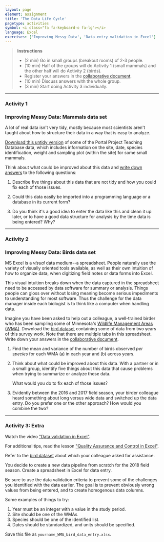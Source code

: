 ```yaml
---
layout: page
element: assignment
title: 'The Data Life Cycle'
pagetype: activities
symbol: <i class="fa fa-keyboard-o fa-lg"></i>
language: Excel
exercises: ['Improving Messy Data', 'Data entry validation in Excel']
---
```


> **Instructions**
>
> - (2 min) Go in small groups (breakout rooms) of 2-3 people.
> - (10 min) Half of the groups will do Activity 1 (small mammals) and the other half will do Activity 2 (birds).
> - Register your answers in the [collaborative document](https://jamboard.google.com/d/1R2BrILLK9K6IPD6O7kBYrdao8-Sd5o82oPnbcGKeIQc/viewer?f=5).
> - (10 min) Discuss answers with the whole group.
> - (3 min) Start doing Activity 3 individually.


---

### Activity 1
### Improving Messy Data: Mammals data set
<!--
exercise from https://github.com/datacarpentry/semester-biology/blob/main/exercises/Tidy-data-improving-messy-data-SQL.md
-->

A lot of real data isn't very tidy, mostly because most scientists aren't taught
about how to structure their data in a way that is easy to analyze.

[Download this untidy version](https://ndownloader.figshare.com/files/24469424)
of some of the Portal Project Teaching Database data, which includes information on the site, date,
species identification, weight and sampling plot (within the site) for some small mammals.

Think about what could be improved about this data and [write down answers](https://jamboard.google.com/d/1R2BrILLK9K6IPD6O7kBYrdao8-Sd5o82oPnbcGKeIQc/viewer?f=5) to the following questions:

1.   Describe five things about this data that are not tidy and how you could
     fix each of those issues.

2.   Could this data easily be imported into a programming language or a
     database in its current form?

3.   Do you think it's a good idea to enter the data like this and clean it up
     later, or to have a good data structure for analysis by the time data is
     being entered? Why?

---

### Activity 2
### Improving Messy Data: Birds data set
<!--
exercise from https://github.com/ericlind/data-mgmt-4-biologists/blob/gh-pages/exercises/Improving-messy-data.md
-->

MS Excel is a _visual_ data medium--a spreadsheet. People naturally
use the variety of visually oriented tools available, as well as their own intuition of
how to organize data, when digitizing field notes or data forms into Excel.

This visual intuition breaks down when the data captured
in the spreadsheet need to be accessed by data software for summary or
analysis. Things people can gloss over without losing meaning
become serious impediments to understanding for most software.
Thus the challenge for the data
manager inside each biologist is to think like a computer when
handling data.

Imagine you have been asked to help out a colleague, a well-trained
birder who has been sampling some of Minnesota's [Wildlife Management Areas (WMA)](http://www.dnr.state.mn.us/wmas/index.html).
Download the [bird dataset](https://ericlind.github.io/data-mgmt-4-biologists/data/bird-data.xlsx)
containing some of data from two years of this survey work. Note that there are multiple tabs in this
spreadsheet. Write down your answers in the [collaborative document](https://jamboard.google.com/d/1R2BrILLK9K6IPD6O7kBYrdao8-Sd5o82oPnbcGKeIQc/viewer?f=5).

1. Find the mean and variance of the number of birds observed _per species_
for each WMA (a) in each year and (b) across years.

2. Think about what could be improved about this data. With a partner
or in a small group, identify five things about this data that cause
 problems when trying to summarize or analyze these data.

	What would you do to fix each of those issues?

3. Evidently between the 2016 and 2017 field season, your birder colleague
heard something about long versus wide data and switched up the data entry.
Do you prefer one or the other approach? How would you combine the two?

---

### Activity 3: Extra
<!--
exercise from https://github.com/ericlind/data-mgmt-4-biologists/blob/gh-pages/exercises/Data-entry-validation-in-excel.md
-->

Watch the video ["Data validation in Excel"](https://www.youtube.com/watch?v=nMxl1_NAcxc).

For additional tips, read the lesson ["Quality Assurance and Control in Excel"](https://datacarpentry.org/spreadsheet-ecology-lesson/04-quality-control/).

Refer to the [bird dataset](https://ericlind.github.io/data-mgmt-4-biologists/data/bird-data.xlsx) about
which your colleague asked for assistance.

You decide to create a new data pipeline from scratch for the 2018
field season. Create a spreadsheet in Excel for data entry.

Be sure to use the data validation criteria to prevent some of the
challenges you identified with the data earlier. The goal is
to prevent obviously wrong values from being entered, and
to create homogenous data columns.

Some examples of things to try:

1. Year must be an integer with a value in the study period.
2. Site should be one of the WMAs.
3. Species should be one of the identified list.
4. Dates should be standardized, and units should be specified.

Save this file as `yourname_WMA_bird_data_entry.xlsx`.
